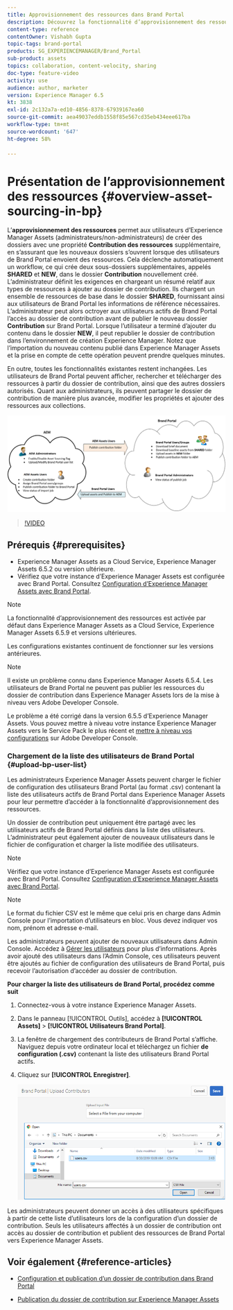 ```yaml
---
title: Approvisionnement des ressources dans Brand Portal
description: Découvrez la fonctionnalité d’approvisionnement des ressources disponible dans Adobe Experience Manager Assets Brand Portal.
content-type: reference
contentOwner: Vishabh Gupta
topic-tags: brand-portal
products: SG_EXPERIENCEMANAGER/Brand_Portal
sub-product: assets
topics: collaboration, content-velocity, sharing
doc-type: feature-video
activity: use
audience: author, marketer
version: Experience Manager 6.5
kt: 3838
exl-id: 2c132a7a-ed10-4856-8378-67939167ea60
source-git-commit: aea49037eddb1558f85e567cd35eb434eee617ba
workflow-type: tm+mt
source-wordcount: '647'
ht-degree: 58%

---
```


# Présentation de l’approvisionnement des ressources {#overview-asset-sourcing-in-bp}

L’**approvisionnement des ressources** permet aux utilisateurs d’Experience Manager Assets (administrateurs/non-administrateurs) de créer des dossiers avec une propriété **Contribution des ressources** supplémentaire, en s’assurant que les nouveaux dossiers s’ouvrent lorsque des utilisateurs de Brand Portal envoient des ressources. Cela déclenche automatiquement un workflow, ce qui crée deux sous-dossiers supplémentaires, appelés **SHARED** et **NEW**, dans le dossier **Contribution** nouvellement créé. L’administrateur définit les exigences en chargeant un résumé relatif aux types de ressources à ajouter au dossier de contribution. Ils chargent un ensemble de ressources de base dans le dossier **SHARED**, fournissant ainsi aux utilisateurs de Brand Portal les informations de référence nécessaires. L’administrateur peut alors octroyer aux utilisateurs actifs de Brand Portal l’accès au dossier de contribution avant de publier le nouveau dossier **Contribution** sur Brand Portal. Lorsque l’utilisateur a terminé d’ajouter du contenu dans le dossier **NEW**, il peut republier le dossier de contribution dans l’environnement de création Experience Manager. Notez que l’importation du nouveau contenu publié dans Experience Manager Assets et la prise en compte de cette opération peuvent prendre quelques minutes.

En outre, toutes les fonctionnalités existantes restent inchangées. Les utilisateurs de Brand Portal peuvent afficher, rechercher et télécharger des ressources à partir du dossier de contribution, ainsi que des autres dossiers autorisés. Quant aux administrateurs, ils peuvent partager le dossier de contribution de manière plus avancée, modifier les propriétés et ajouter des ressources aux collections.

![Approvisionnement des ressources dans Brand Portal](assets/asset-sourcing.png)

>[!VIDEO](https://video.tv.adobe.com/v/29365/?quality=12)

## Prérequis {#prerequisites}

* Experience Manager Assets as a Cloud Service, Experience Manager Assets 6.5.2 ou version ultérieure.
* Vérifiez que votre instance d’Experience Manager Assets est configurée avec Brand Portal. Consultez [Configuration d’Experience Manager Assets avec Brand Portal](../using/configure-aem-assets-with-brand-portal.md).

<!--
* Ensure that your Brand Portal tenant is configured with one AEM Assets author instance.
-->

>[!NOTE]
>
>La fonctionnalité d’approvisionnement des ressources est activée par défaut dans Experience Manager Assets as a Cloud Service, Experience Manager Assets 6.5.9 et versions ultérieures.
>
>Les configurations existantes continuent de fonctionner sur les versions antérieures.

>[!NOTE]
>
>Il existe un problème connu dans Experience Manager Assets 6.5.4. Les utilisateurs de Brand Portal ne peuvent pas publier les ressources du dossier de contribution dans Experience Manager Assets lors de la mise à niveau vers Adobe Developer Console.
>
>Le problème a été corrigé dans la version 6.5.5 d’Experience Manager Assets. Vous pouvez mettre à niveau votre instance Experience Manager Assets vers le Service Pack le plus récent et [mettre à niveau vos configurations](https://experienceleague.adobe.com/en/docs/experience-manager-65/content/assets/brandportal/configure-aem-assets-with-brand-portal#upgrade-integration-65) sur Adobe Developer Console.

<!--

>For immediate fix on AEM 6.5.4, it is recommended to [download the hotfix](https://www.adobeaemcloud.com/content/marketplace/marketplaceProxy.html?packagePath=/content/companies/public/adobe/packages/cq650/hotfix/cq-6.5.0-hotfix-33041) and install on your author instance.
-->

<!--
## Configure Asset Sourcing {#configure-asset-sourcing}

**Asset Sourcing** is configured from within the AEM Assets author instance. The administrators can enable the Asset Sourcing feature flag configuration from the **AEM Web Console Configuration** and upload the active Brand Portal users list in **AEM Assets**.

>[!NOTE]
>
>Asset Sourcing is by default enabled on AEM Assets as a Cloud Service. The AEM administrator can directly upload the active Brand Portal users to allow them access to the Asset Sourcing feature.

>[!NOTE]
>
>Before you begin with the configuration, ensure that your AEM Assets instance is configured with Brand Portal. See, [Configure AEM Assets with Brand Portal](../using/configure-aem-assets-with-brand-portal.md). 

The following video demonstrates, how to configure Asset Sourcing on your AEM Assets author instance:

>[!VIDEO](https://video.tv.adobe.com/v/29771)
-->

<!--
### Enable Asset Sourcing {#enable-asset-sourcing}

AEM administrators can enable the Asset Sourcing feature flag from within the AEM Web Console Configuration (a.k.a Configuration Manager).

>[!NOTE]
>
>This step is not applicable for AEM Assets as a Cloud Service.


**To enable Asset Sourcing:**
1. Log in to your AEM Assets author instance and open Configuration Manager. 
Default URL: http:// localhost:4502/system/console/configMgr.
1. Search using the keyword **Asset Sourcing** to locate **[!UICONTROL Asset Sourcing Feature Flag Config]**.
1. Click **[!UICONTROL Asset Sourcing Feature Flag Config]** to open the configuration window.
1. Select the **[!UICONTROL feature.flag.active.status]** check box.
1. Click **[!UICONTROL Save]**.

![](assets/enable-asset-sourcing.png)
-->


### Chargement de la liste des utilisateurs de Brand Portal {#upload-bp-user-list}

Les administrateurs Experience Manager Assets peuvent charger le fichier de configuration des utilisateurs Brand Portal (au format .csv) contenant la liste des utilisateurs actifs de Brand Portal dans Experience Manager Assets pour leur permettre d’accéder à la fonctionnalité d’approvisionnement des ressources.

Un dossier de contribution peut uniquement être partagé avec les utilisateurs actifs de Brand Portal définis dans la liste des utilisateurs. L’administrateur peut également ajouter de nouveaux utilisateurs dans le fichier de configuration et charger la liste modifiée des utilisateurs.

>[!NOTE]
>
>Vérifiez que votre instance d’Experience Manager Assets est configurée avec Brand Portal. Consultez [Configuration d’Experience Manager Assets avec Brand Portal](../using/configure-aem-assets-with-brand-portal.md).

>[!NOTE]
>
>Le format du fichier CSV est le même que celui pris en charge dans Admin Console pour l’importation d’utilisateurs en bloc. Vous devez indiquer vos nom, prénom et adresse e-mail.

Les administrateurs peuvent ajouter de nouveaux utilisateurs dans Admin Console. Accédez à [Gérer les utilisateurs](brand-portal-adding-users.md) pour plus d’informations. Après avoir ajouté des utilisateurs dans l’Admin Console, ces utilisateurs peuvent être ajoutés au fichier de configuration des utilisateurs de Brand Portal, puis recevoir l’autorisation d’accéder au dossier de contribution.

**Pour charger la liste des utilisateurs de Brand Portal, procédez comme suit**

1. Connectez-vous à votre instance Experience Manager Assets.
1. Dans le panneau [!UICONTROL Outils], accédez à **[!UICONTROL Assets]** > **[!UICONTROL Utilisateurs Brand Portal]**.

1. La fenêtre de chargement des contributeurs de Brand Portal s’affiche.
Naviguez depuis votre ordinateur local et téléchargez un fichier **de configuration (.csv)** contenant la liste des utilisateurs Brand Portal actifs.
1. Cliquez sur **[!UICONTROL Enregistrer]**.

   ![](assets/upload-user-list2.png)


Les administrateurs peuvent donner un accès à des utilisateurs spécifiques à partir de cette liste d’utilisateurs lors de la configuration d’un dossier de contribution. Seuls les utilisateurs affectés à un dossier de contribution ont accès au dossier de contribution et publient des ressources de Brand Portal vers Experience Manager Assets.

## Voir également {#reference-articles}

* [Configuration et publication d’un dossier de contribution dans Brand Portal](brand-portal-publish-contribution-folder-to-brand-portal.md)

* [Publication du dossier de contribution sur Experience Manager Assets](brand-portal-publish-contribution-folder-to-aem-assets.md)
